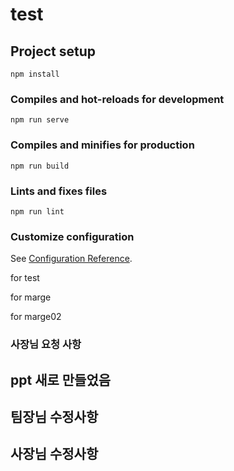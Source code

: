 # test

## Project setup
```
npm install
```

### Compiles and hot-reloads for development
```
npm run serve
```

### Compiles and minifies for production
```
npm run build
```

### Lints and fixes files
```
npm run lint
```

### Customize configuration
See [Configuration Reference](https://cli.vuejs.org/config/).


for test

for marge

for marge02

### 사장님 요청 사항 
## ppt 새로 만들었음 



## 팀장님 수정사항 


## 사장님 수정사항